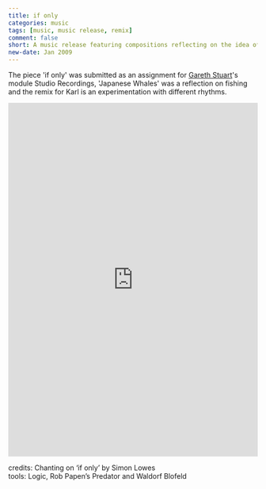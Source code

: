 ```yaml
---
title: if only
categories: music
tags: [music, music release, remix]
comment: false
short: A music release featuring compositions reflecting on the idea of freedom and a remix of Karl Lauefer's house track 'Mondillo De Fujer'.
new-date: Jan 2009
---
```


The piece 'if only' was submitted as an assignment for [Gareth Stuart](http://www.zigzagmusic.com/)'s module Studio Recordings, 'Japanese Whales' was a reflection on fishing and the remix for Karl is an experimentation with different rhythms.

<div style="max-width: 700px;"><div style="left: 0; width: 100%; height: 0; position: relative; padding-bottom: 100%; padding-top: 210px;"><iframe src="https://bandcamp.com/EmbeddedPlayer/album=429225425/size=large/bgcol=ffffff/linkcol=0687f5/transparent=true/"  style="border: 0; top: 0; left: 0; width: 100%; height: 100%; position: absolute;" allowfullscreen scrolling="no" seamless></iframe></div></div>

credits: Chanting on ‘if only’ by Simon Lowes   
tools: Logic, Rob Papen’s Predator and  Waldorf Blofeld
